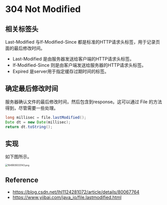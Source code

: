 # 304 Not Modified

## 相关标签头

Last-Modified 与If-Modified-Since 都是标准的HTTP请求头标签，用于记录页面的最后修改时间。

- Last-Modified 是由服务器发送给客户端的HTTP请求头标签。
- If-Modified-Since 则是由客户端发送给服务器的HTTP请求头标签。
- Expired 是server用于指定缓存过期时间的标签。

## 确定最后修改时间

服务器确认文件的最后修改时间，然后包含到response。这可以通过 File 的方法得到，尽管需要一些处理。

```java
long millisec = file.lastModified();
Date dt = new Date(millisec);
return dt.toString();
```

## 实现

如下图所示。

<img src="https://pic.hanjiaming.com.cn/2022/04/14/e160a548909a2.png" alt="1649939333143.png" style="zoom:50%;" />

## Reference

- https://blog.csdn.net/lhl1124281072/article/details/80067764
- https://www.yiibai.com/java_io/file.lastmodified.html